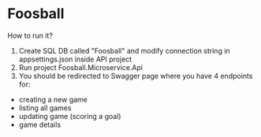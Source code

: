 # Foosball

How to run it?

1. Create SQL DB called "Foosball" and modify connection string in appsettings.json inside API project
2. Run project Foosball.Microservice.Api
3. You should be redirected to Swagger page where you have 4 endpoints for:
  - creating a new game
  - listing all games  
  - updating game (scoring a goal)
  - game details
  
